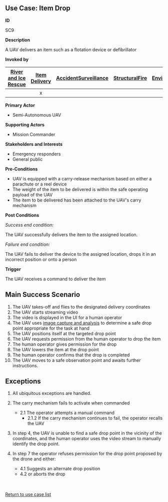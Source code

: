 ## Use Case:  Item Drop

**ID**

SC9

**Description**

A UAV delivers an item such as a flotation device or defibrillator

**Invoked by**

| [River and Ice Rescue](../main/RiverRescue.md) | [Item Delivery](../main/ItemDelivery.md)| [AccidentSurveillance](../main/AccidentSurveillance.md) | [StructuralFire](../main/StructuralFire.md) | [EnvironmentalSampling](../main/EnvironmentalSampling.md) |
| :------: | :--------: | :--------: | :------: |:------: |
|   | x |   |   |  |


**Primary Actor**

- Semi-Autonomous UAV

**Supporting Actors**

- Mission Commander

**Stakeholders and Interests**

- Emergency responders
- General public

**Pre-Conditions**

- UAV is equipped with a carry-release mechanism based on either a parachute or a reel device
- The weight of the item to be delivered is within the safe operating payload of the UAV
- The item to be delivered has been attached to the UAV's carry mechanism

**Post Conditions**

_Success end condition:_

The UAV successfully delivers the item to the assigned location.

_Failure end condition:_

The UAV fails to deliver the device to the assigned location, drops it in an incorrect position or onto a person

**Trigger**

The UAV receives a command to deliver the item

## Main Success Scenario

1. The UAV takes-off and flies to the designated delivery coordinates
2. The UAV starts streaming video
3. The video is displayed in the UI for a human operator
4. The UAV uses [image capture and analysis](ImageCaptureAndAnalysis.md) to determine a safe drop point appropriate for the task at hand
5. The UAV positions itself at the targeted drop point
6. The UAV requests permission from the human operator to drop the item
7. The human operator gives permission for the drop
8. The UAV lowers the item at the drop point
9. The human operator confirms that the drop is completed
10. The UAV moves to a safe observation point and awaits further instructions.

## Exceptions

1. All ubiquitous exceptions are handled.

2. The carry mechanism fails to activate when commanded
   * 2.1 The operator attempts a manual command
      * 2.1.2  If the carry mechanism continues to fail, the operator recalls the UAV

3. In step 4, the UAV is unable to find a safe drop point in the vicinity of the coordinates, and the human operator uses the video stream to manually identify the drop point. 
   
4. In step 7 the operator refuses permission for the drop point proposed by the drone and either:
   * 4.1 Suggests an alternate drop position
   * 4.2 or aborts the drop

<br><br>
[Return to use case list](../../README.md) 
